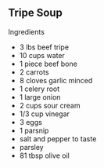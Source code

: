 ## Tripe Soup

Ingredients


* 3 lbs beef tripe
* 10 cups water
* 1 piece beef bone
* 2 carrots
* 8 cloves garlic minced
* 1 celery root
* 1 large onion
* 2 cups sour cream
* 1/3 cup vinegar
* 3 eggs
* 1 parsnip
* salt and pepper to taste
* parsley
* 81 tbsp olive oil


